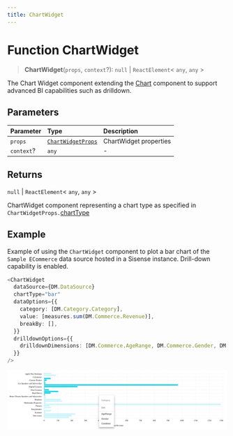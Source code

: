 ```yaml
---
title: ChartWidget
---
```


# Function ChartWidget

> **ChartWidget**(`props`, `context`?): `null` \| `ReactElement`\< `any`, `any` \>

The Chart Widget component extending the [Chart](function.Chart.md) component to support advanced BI
capabilities such as drilldown.

## Parameters

| Parameter | Type | Description |
| :------ | :------ | :------ |
| `props` | [`ChartWidgetProps`](../interfaces/interface.ChartWidgetProps.md) | ChartWidget properties |
| `context`? | `any` | - |

## Returns

`null` \| `ReactElement`\< `any`, `any` \>

ChartWidget component representing a chart type as specified in `ChartWidgetProps.`[chartType](../interfaces/interface.ChartWidgetProps.md#charttype)

## Example

Example of using the `ChartWidget` component to
plot a bar chart of the `Sample ECommerce` data source hosted in a Sisense instance.
Drill-down capability is enabled.
```ts
<ChartWidget
  dataSource={DM.DataSource}
  chartType="bar"
  dataOptions={{
    category: [DM.Category.Category],
    value: [measures.sum(DM.Commerce.Revenue)],
    breakBy: [],
  }}
  drilldownOptions={{
    drilldownDimensions: [DM.Commerce.AgeRange, DM.Commerce.Gender, DM.Commerce.Condition],
  }}
/>
```

<img src="../../../img/chart-widget-with-drilldown-example-1.png" width="800px" />
